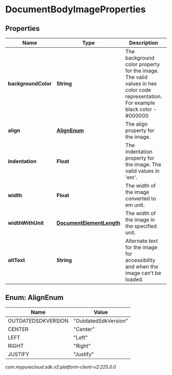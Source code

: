 # DocumentBodyImageProperties


## Properties

| Name | Type | Description | Notes |
| ------------ | ------------- | ------------- | ------------- |
| **backgroundColor** | **String** | The background color property for the image. The valid values in hex color code representation. For example black color - #000000 |  [optional] |
| **align** | [**AlignEnum**](#Enum--AlignEnum) | The align property for the image. |  [optional] |
| **indentation** | **Float** | The indentation property for the image. The valid values in 'em'. |  [optional] |
| **width** | **Float** | The width of the image converted to em unit. |  [optional] |
| **widthWithUnit** | [**DocumentElementLength**](DocumentElementLength) | The width of the image in the specified unit. |  [optional] |
| **altText** | **String** | Alternate text for the image for accessibility and when the image can't be loaded. |  [optional] |


## Enum: AlignEnum

| Name | Value |
| ---- | ----- |
| OUTDATEDSDKVERSION | &quot;OutdatedSdkVersion&quot; | 
| CENTER | &quot;Center&quot; | 
| LEFT | &quot;Left&quot; | 
| RIGHT | &quot;Right&quot; | 
| JUSTIFY | &quot;Justify&quot; | 




_com.mypurecloud.sdk.v2:platform-client-v2:225.0.0_
